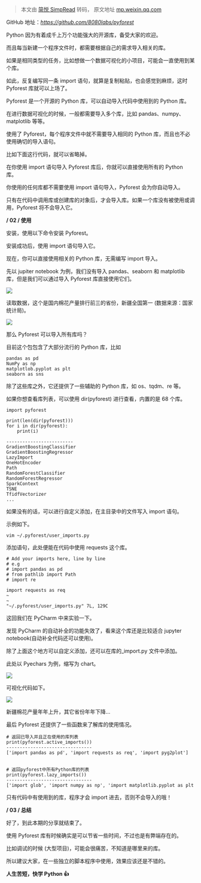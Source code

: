 > 本文由 [简悦 SimpRead](http://ksria.com/simpread/) 转码， 原文地址 [mp.weixin.qq.com](https://mp.weixin.qq.com/s?__biz=MzI2MDY2NzQwMQ==&mid=2247492323&idx=2&sn=6f34a13af073978a1d0403603640a8e7&chksm=ea648385dd130a93a5369ae251f3edfa6869954c1aa4c0da4831824277edc5f81764083d5286&mpshare=1&scene=1&srcid=07244s6IB9PlYOMB8m6vvOJt&sharer_sharetime=1627115599629&sharer_shareid=7fece245937ac96f04f0fb8e1311fff1#rd)

GitHub 地址：_https://github.com/8080labs/pyforest_

Python 因为有着成千上万个功能强大的开源库，备受大家的欢迎。

而且每当新建一个程序文件时，都需要根据自己的需求导入相关的库。

如果是相同类型的任务，比如想做一个数据可视化的小项目，可能会一直使用到某个库。

如此，反复编写同一条 import 语句，就算是复制粘贴，也会感觉到麻烦，这时 Pyforest 库就可以上场了。

Pyforest 是一个开源的 Python 库，可以自动导入代码中使用到的 Python 库。

在进行数据可视化的时候，一般都需要导入多个库，比如 pandas、numpy、matplotlib 等等。

使用了 Pyforest，每个程序文件中就不需要导入相同的 Python 库，而且也不必使用确切的导入语句。

比如下面这行代码，就可以省略掉。

在你使用 import 语句导入 Pyforest 库后，你就可以直接使用所有的 Python 库。

你使用的任何库都不需要使用 import 语句导入，Pyforest 会为你自动导入。

只有在代码中调用库或创建库的对象后，才会导入库。如果一个库没有被使用或调用，Pyforest 将不会导入它。

**/ 02 / 使用**

安装，使用以下命令安装 Pyforest。

安装成功后，使用 import 语句导入它。

现在，你可以直接使用相关的 Python 库，无需编写 import 导入。

先以 jupiter notebook 为例，我们没有导入 pandas、seaborn 和 matplotlib 库，但是我们可以通过导入 Pyforest 库直接使用它们。

![](https://mmbiz.qpic.cn/mmbiz_png/y0SBuxfLhansl7ibJm1OzvJ3k6ha8BDFzXm4SqyJwsutjTA0WFzCkcHSzyzKLXZ8pmcS4OduJ3NU9RdgIj0QIFQ/640?wx_fmt=png)

读取数据，这个是国内棉花产量排行前三的省份，新疆全国第一 (数据来源：国家统计局)。  

![](https://mmbiz.qpic.cn/mmbiz_png/y0SBuxfLhansl7ibJm1OzvJ3k6ha8BDFzCDuicpso1EoibFAuhnPuTibeQz8Mhicqezu2ypbqRvibVn2DZXyGVKtgZAQ/640?wx_fmt=png)

那么 Pyforest 可以导入所有库吗？

目前这个包包含了大部分流行的 Python 库，比如

```
pandas as pd
NumPy as np
matplotlob.pyplot as plt
seaborn as sns 
```

除了这些库之外，它还提供了一些辅助的 Python 库，如 os、tqdm、re 等。  

如果你想查看库列表，可以使用 dir(pyforest) 进行查看，内置的是 68 个库。

```
import pyforest

print(len(dir(pyforest)))
for i in dir(pyforest):
    print(i)

-------------------------
GradientBoostingClassifier
GradientBoostingRegressor
LazyImport
OneHotEncoder
Path
RandomForestClassifier
RandomForestRegressor
SparkContext
TSNE
TfidfVectorizer
...
```

如果没有的话，可以进行自定义添加，在主目录中的文件写入 import 语句。

示例如下。

```
vim ~/.pyforest/user_imports.py
```

添加语句，此处便能在代码中使用 requests 这个库。

```
# Add your imports here, line by line
# e.g
# import pandas as pd
# from pathlib import Path
# import re

import requests as req
~                                                                               
~                                                                                                                                                                                                      
"~/.pyforest/user_imports.py" 7L, 129C
```

这回我们在 PyCharm 中来实验一下。

发现 PyCharm 的自动补全的功能失效了，看来这个库还是比较适合 jupyter notebook(自动补全代码还可以使用)。

除了上面这个地方可以自定义添加，还可以在库的_import.py 文件中添加。

此处以 Pyechars 为例，缩写为 chart。

![](https://mmbiz.qpic.cn/mmbiz_png/y0SBuxfLhansl7ibJm1OzvJ3k6ha8BDFzb5vA6tibkZCNwYlRy04vI7XclSqsknLlAAQgRSx5qggJ7YBiamKcib4FA/640?wx_fmt=png)

可视化代码如下。

![](https://mmbiz.qpic.cn/mmbiz_png/y0SBuxfLhansl7ibJm1OzvJ3k6ha8BDFzmAY3vKMT3C0oiakCAic1h3iaGATXGbsx91revW6W9czBj6CtyyIicSAkeg/640?wx_fmt=png)

新疆棉花产量年年上升，其它省份年年下降...  

最后 Pyforest 还提供了一些函数来了解库的使用情况。

```
# 返回已导入并且正在使用的库列表
print(pyforest.active_imports())
--------------------------------
['import pandas as pd', 'import requests as req', 'import pyg2plot']


# 返回pyforest中所有Python库的列表
print(pyforest.lazy_imports())
--------------------------------
['import glob', 'import numpy as np', 'import matplotlib.pyplot as plt'...]
```

只有代码中有使用到的库，程序才会 import 进去，否则不会导入的哦！

**/ 03 / 总结**

好了，到此本期的分享就结束了。

使用 Pyforest 库有时候确实是可以节省一些时间，不过也是有弊端存在的。

比如调试的时候 (大型项目)，可能会很痛苦，不知道是哪里来的库。  

所以建议大家，在一些独立的脚本程序中使用，效果应该还是不错的。

****人生苦短，快学 Python **👍******